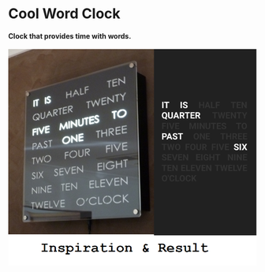 # Cool Word Clock

#### Clock that provides time with words.  
  
    
    
![](screenshots/screenshot_1.png)
